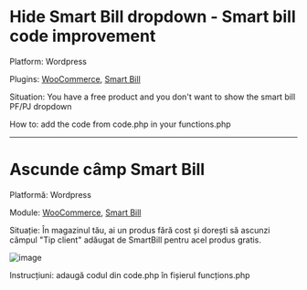# Hide Smart Bill dropdown - Smart bill code improvement

Platform: Wordpress

Plugins: <a href="https://woocommerce.com" target="_blank">WooCommerce</a>, <a href="https://www.smartbill.ro" target="_blank">Smart Bill</a>

Situation: You have a free product and you don't want to show the smart bill PF/PJ dropdown

How to: add the code from code.php in your functions.php


----

# Ascunde câmp Smart Bill

Platformă: Wordpress

Module: <a href="https://woocommerce.com" target="_blank">WooCommerce</a>, <a href="https://www.smartbill.ro" target="_blank">Smart Bill</a>

Situație: În magazinul tău, ai un produs fără cost și dorești să ascunzi câmpul "Tip client" adăugat de SmartBill pentru acel produs gratis.

![image](https://github.com/andreeapurta/Hide_smart_bill_dropdown_wooCommerce/assets/67948869/139eece9-417d-4ee5-8b3b-6c198b39c80a)

Instrucțiuni: adaugă codul din code.php în fișierul funcțions.php 

